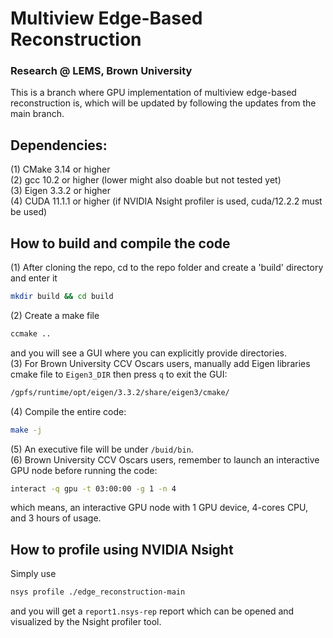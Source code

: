 # Multiview Edge-Based Reconstruction
### Research @ LEMS, Brown University

This is a branch where GPU implementation of multiview edge-based reconstruction is, which will be updated by following the updates from the main branch.

## Dependencies:
(1) CMake 3.14 or higher <br />
(2) gcc 10.2 or higher (lower might also doable but not tested yet) <br />
(3) Eigen 3.3.2 or higher <br />
(4) CUDA 11.1.1 or higher (if NVIDIA Nsight profiler is used, cuda/12.2.2 must be used)

## How to build and compile the code
(1) After cloning the repo, cd to the repo folder and create a 'build' directory and enter it
```bash
mkdir build && cd build
```
(2) Create a make file <br />
```bash
ccmake ..
```
and you will see a GUI where you can explicitly provide directories. <br />
(3) For Brown University CCV Oscars users, manually add Eigen libraries cmake file to ``Eigen3_DIR`` then press ``q`` to exit the GUI:
```bash
/gpfs/runtime/opt/eigen/3.3.2/share/eigen3/cmake/
```
(4) Compile the entire code:
```bash
make -j
```
(5) An executive file will be under ``/buid/bin``. <br />
(6) Brown University CCV Oscars users, remember to launch an interactive GPU node before running the code:
```bash
interact -q gpu -t 03:00:00 -g 1 -n 4
```
which means, an interactive GPU node with 1 GPU device, 4-cores CPU, and 3 hours of usage.

## How to profile using NVIDIA Nsight
Simply use
```bash
nsys profile ./edge_reconstruction-main
```
and you will get a ``report1.nsys-rep`` report which can be opened and visualized by the Nsight profiler tool.


